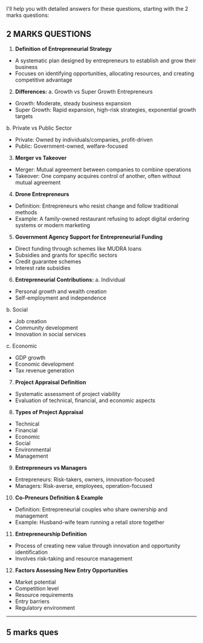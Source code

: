 
I'll help you with detailed answers for these questions, starting with the 2 marks questions:

## **2 MARKS QUESTIONS**

1. **Definition of Entrepreneurial Strategy**
- A systematic plan designed by entrepreneurs to establish and grow their business
- Focuses on identifying opportunities, allocating resources, and creating competitive advantage

2. **Differences:**
a. Growth vs Super Growth Entrepreneurs
- Growth: Moderate, steady business expansion
- Super Growth: Rapid expansion, high-risk strategies, exponential growth targets

b. Private vs Public Sector
- Private: Owned by individuals/companies, profit-driven
- Public: Government-owned, welfare-focused

3. **Merger vs Takeover**
- Merger: Mutual agreement between companies to combine operations
- Takeover: One company acquires control of another, often without mutual agreement

4. **Drone Entrepreneurs**
- Definition: Entrepreneurs who resist change and follow traditional methods
- Example: A family-owned restaurant refusing to adopt digital ordering systems or modern marketing

5. **Government Agency Support for Entrepreneurial Funding**
- Direct funding through schemes like MUDRA loans
- Subsidies and grants for specific sectors
- Credit guarantee schemes
- Interest rate subsidies

6. **Entrepreneurial Contributions:**
a. Individual
- Personal growth and wealth creation
- Self-employment and independence

b. Social
- Job creation
- Community development
- Innovation in social services

c. Economic
- GDP growth
- Economic development
- Tax revenue generation

7. **Project Appraisal Definition**
- Systematic assessment of project viability
- Evaluation of technical, financial, and economic aspects

8. **Types of Project Appraisal**
- Technical
- Financial
- Economic
- Social
- Environmental
- Management

9. **Entrepreneurs vs Managers**
- Entrepreneurs: Risk-takers, owners, innovation-focused
- Managers: Risk-averse, employees, operation-focused

10. **Co-Preneurs Definition & Example**
- Definition: Entrepreneurial couples who share ownership and management
- Example: Husband-wife team running a retail store together

11. **Entrepreneurship Definition**
- Process of creating new value through innovation and opportunity identification
- Involves risk-taking and resource management

12. **Factors Assessing New Entry Opportunities**
- Market potential
- Competition level
- Resource requirements
- Entry barriers
- Regulatory environment

---

## **5 marks ques**